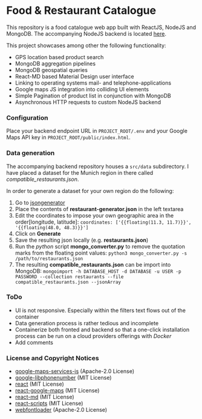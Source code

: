 # Food & Restaurant Catalogue

This repository is a food catalogue web app built with ReactJS, NodeJS and MongoDB.
The accompanying NodeJS backend is located [here](). 

This project showcases among other the following functionality:
 * GPS location based product search
 * MongoDB aggregation pipelines
 * MongoDB geospatial queries
 * React-MD based Material Design user interface
 * Linking to operating systems mail- and telephone-applications
 * Google maps JS integration into colliding UI elements
 * Simple Pagination of product list in conjunction with MongoDB
 * Asynchronous HTTP requests to custom NodeJS backend
 
 ### Configuration
 Place your backend endpoint URL in `PROJECT_ROOT/.env` and your Google Maps API key in `PROJECT_ROOT/public/index.html`.
 
 ### Data generation
 The accompanying backend repository houses a `src/data` subdirectory.
 I have placed a dataset for the Munich region in there called _compatible_restaurants.json_.
 
 In order to generate a dataset for your own region do the following:
 1. Go to [jsongenerator](https://next.json-generator.com/)
 2. Place the contents of __restaurant-generator.json__ in the left textarea
 3. Edit the coordinates to impose your own geographic area in the order[longitude, latitude]: `coordinates: ['{{floating(11.3, 11.7)}}', '{{floating(48.0, 48.3)}}']`
 4. Click on __Generate__
 5. Save the resulting json locally (e.g. __restaurants.json__)
 6. Run the _python_ script __mongo_converter.py__ to remove the quotation marks from the floating point values: `python3 mongo_converter.py -s /path/to/restaurants.json`
 7. The resulting __compatible_restaurants.json__ can be import into MongoDB: `mongoimport -h DATABASE_HOST -d DATABASE -u USER -p PASSWORD --collection restaurants --file compatible_restaurants.json --jsonArray`
 
 ### ToDo
 * UI is not responsive. Especially within the filters text flows out of the container
 * Data generation process is rather tedious and incomplete
 * Containerize both fronted and backend so that a one-click installation process can be run on a cloud providers offerings with _Docker_
 * Add comments
 
 ### License and Copyright Notices
 * [google-maps-services-js](https://github.com/googlemaps/google-maps-services-js/blob/master/LICENSE.md) (Apache-2.0 License)
 * [google-libphonenumber](https://github.com/ruimarinho/google-libphonenumber) (MIT License)
 * [react](https://github.com/facebook/react) (MIT License)
 * [react-google-maps](https://github.com/tomchentw/react-google-maps) (MIT License)
 * [react-md](https://github.com/mlaursen/react-md) (MIT License)
 * [react-scripts](https://github.com/facebook/create-react-app) (MIT License)
 * [webfontloader](https://github.com/typekit/webfontloader) (Apache-2.0 License)